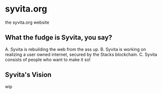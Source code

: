 # syvita.org
the syvita.org website

## What the fudge is Syvita, you say?

A. Syvita is rebuilding the web from the ass up.
B. Syvita is working on realizing a user owned internet, secured by the Stacks blockchain.
C. Syvita consists of people who want to make it so!

## Syvita's Vision

wip

